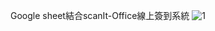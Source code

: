 Google sheet結合scanIt-Office線上簽到系統
![1](https://github.com/user-attachments/assets/1537dede-81b5-416f-aa30-646fec8ba8cd)

